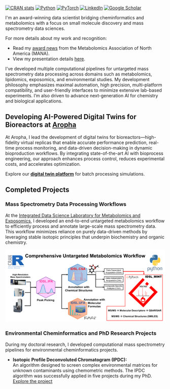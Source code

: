 <!-- badges: start -->
[![CRAN stats](https://img.shields.io/badge/R-276DC3?style=for-the-badge&logo=r&logoColor=white)](https://CRAN.R-project.org/package=IDSL.IPA)
[![Python](https://img.shields.io/badge/python-3670A0?style=for-the-badge&logo=python&logoColor=ffdd54)](https://github.com/idslme/IDSL_MINT)
[![PyTorch](https://img.shields.io/badge/PyTorch-EE4C2C?style=for-the-badge&logo=pytorch&logoColor=white)](https://github.com/idslme/IDSL_MINT)
[![LinkedIn](https://img.shields.io/badge/LinkedIn-0077B5?style=for-the-badge&logo=linkedin&logoColor=white)](https://www.linkedin.com/in/sadjad-fakouri-baygi-31b5a856)
[![Google Scholar](https://img.shields.io/badge/Google%20Scholar-4285F4?style=for-the-badge&logo=google-scholar&logoColor=white)](https://scholar.google.com/citations?hl=en&user=WzBF1YMAAAAJ)
<!-- badges: end -->

I'm an award-winning data scientist bridging cheminformatics and metabolomics with a focus on small molecule discovery and mass spectrometry data sciences. 

For more details about my work and recognition:
- Read my [award news](https://mountsinaiexposomics.org/dr-sadjad-fakouri-baygi-wins-the-mark-p-styczynski-early-career-award-in-computational-metabolomics-from-metabolomics-association-of-north-america-mana/) from the Metabolomics Association of North America (MANA).
- View my presentation details [here](https://metabolomicscentre.ca/metabonews-november-issue-mana-conference-presenters).

I've developed multiple computational pipelines for untargeted mass spectrometry data processing across domains such as metabolomics, lipidomics, exposomics, and environmental studies. My development philosophy emphasizes maximal automation, high precision, multi-platform compatibility, and user-friendly interfaces to minimize extensive lab-based experiments. I’m also driven to advance next-generation AI for chemistry and biological applications.

## Developing AI-Powered Digital Twins for Bioreactors at [Aropha](https://github.com/Aropha)
At Aropha, I lead the development of digital twins for bioreactors—high-fidelity virtual replicas that enable accurate performance prediction, real-time process monitoring, and data-driven decision-making in dynamic bioproduction workflows. By integrating state-of-the-art AI with bioprocess engineering, our approach enhances process control, reduces experimental costs, and accelerates optimization. 

Explore our [**digital twin platform**](https://modelserver.aropha.com) for batch processing simulations.

## Completed Projects

### Mass Spectrometry Data Processing Workflows
At the [Integrated Data Science Laboratory for Metabolomics and Exposomics](https://github.com/idslme), I developed an end-to-end untargeted metabolomics workflow to efficiently process and annotate large-scale mass spectrometry data. This workflow minimizes reliance on purely data-driven methods by leveraging stable isotopic principles that underpin biochemistry and organic chemistry.

<div align="center">
  <img src="https://github.com/sajfb/sajfb/blob/main/Comprehensive_Untargeted_Metabolomics_Workflow.PNG" alt="Comprehensive Untargeted Metabolomics Workflow" width="600">
</div>

### Environmental Cheminformatics and PhD Research Projects
During my doctoral research, I developed computational mass spectrometry pipelines for environmental cheminformatics projects.

- **Isotopic Profile Deconvoluted Chromatogram (IPDC):**  
  An algorithm designed to screen complex environmental matrices for unknown contaminants using chemometric methods. The IPDC algorithm was successfully applied in five projects during my PhD.  
  [Explore the project](https://github.com/sajfb/Isotopic-Profile-Deconvolution-Chromatogram-IPDC-algorithm)
